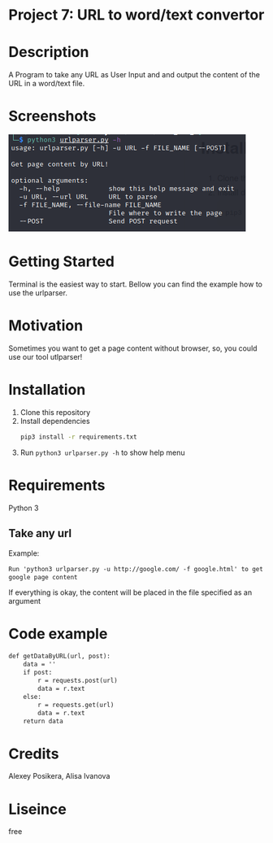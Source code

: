 # Project 7: URL to word/text convertor

# Description
A Program to take any URL as User Input and and output the content of the URL in a word/text file.

# Screenshots
![](urlparser.png)

# Getting Started
Terminal is the easiest way to start. Bellow you can find the example how to use the urlparser.

# Motivation
Sometimes you want to get a page content without browser, so, you could use our tool utlparser!

# Installation
1. Clone this repository
2. Install dependencies
   ```bash
   pip3 install -r requirements.txt
   ```
3. Run `python3 urlparser.py -h` to show help menu

# Requirements
Python 3

## Take any url 

Example:

```
Run 'python3 urlparser.py -u http://google.com/ -f google.html' to get google page content
```
 If everything is okay, the content will be placed in the file specified as an argument

# Code example
```
def getDataByURL(url, post):
    data = ''
    if post:
        r = requests.post(url)
        data = r.text
    else:
        r = requests.get(url)
        data = r.text
    return data
```
# Credits
Alexey Posikera, Alisa Ivanova

# Liseince
free
